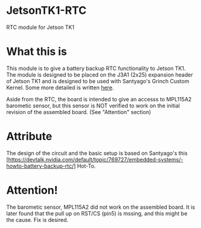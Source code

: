 # JetsonTK1-RTC
RTC module for Jetson TK1

# What this is

This module is to give a battery backup RTC functionality to Jetson TK1.
The module is designed to be placed on the J3A1 (2x25) expansion header of Jetson TK1 and is designed to be used with Santyago's Grinch Custom Kernel.
Some more detailed is written [here](http://elinux.org/Jetson/RTC). 

Aside from the RTC, the board is intended to give an accesss to MPL115A2 barometic sensor, but this sensor is NOT verified to work on the initial revision of the assembled board. (See "Attention" section)

# Attribute

The design of the circuit and the basic setup is based on Santyago's this [https://devtalk.nvidia.com/default/topic/769727/embedded-systems/-howto-battery-backup-rtc/] Hot-To.

# Attention!

The barometic sensor, MPL115A2 did not work on the assembled board.
It is later found that the pull up on RST/CS (pin5) is mssing, and this might be the cause. 
Fix is desired.
